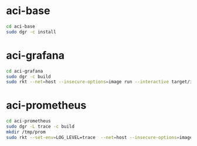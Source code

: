 
# aci-base

```bash
cd aci-base
sudo dgr -c install
```

# aci-grafana

```bash
cd aci-grafana
sudo dgr -c build
sudo rkt --net=host --insecure-options=image run --interactive target/image.aci
```

# aci-prometheus

```bash
cd aci-prometheus
sudo dgr -L trace -c build
mkdir /tmp/prom
sudo rkt --set-env=LOG_LEVEL=trace  --net=host --insecure-options=image run --interactive target/image.aci --volume=data,kind=host,source=/tmp/prom
```

